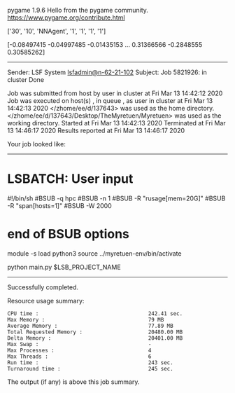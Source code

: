 pygame 1.9.6
Hello from the pygame community. https://www.pygame.org/contribute.html


 ['30', '10', 'NNAgent', '1', '1', '1', '1'] 







[-0.08497415 -0.04997485 -0.01435153 ...  0.31366566 -0.2848555
  0.30585262]

------------------------------------------------------------
Sender: LSF System <lsfadmin@n-62-21-102>
Subject: Job 5821926: <NNAgent8Test8> in cluster <dcc> Done

Job <NNAgent8Test8> was submitted from host <n-62-30-7> by user <s183905> in cluster <dcc> at Fri Mar 13 14:42:12 2020
Job was executed on host(s) <n-62-21-102>, in queue <hpc>, as user <s183905> in cluster <dcc> at Fri Mar 13 14:42:13 2020
</zhome/ee/d/137643> was used as the home directory.
</zhome/ee/d/137643/Desktop/TheMyretuen/Myretuen> was used as the working directory.
Started at Fri Mar 13 14:42:13 2020
Terminated at Fri Mar 13 14:46:17 2020
Results reported at Fri Mar 13 14:46:17 2020

Your job looked like:

------------------------------------------------------------
# LSBATCH: User input
#!/bin/sh
#BSUB -q hpc
#BSUB -n 1
#BSUB -R "rusage[mem=20G]"
#BSUB -R "span[hosts=1]"
#BSUB -W 2000
# end of BSUB options

module -s load python3
source ../myretuen-env/bin/activate

python main.py $LSB_PROJECT_NAME


------------------------------------------------------------

Successfully completed.

Resource usage summary:

    CPU time :                                   242.41 sec.
    Max Memory :                                 79 MB
    Average Memory :                             77.89 MB
    Total Requested Memory :                     20480.00 MB
    Delta Memory :                               20401.00 MB
    Max Swap :                                   -
    Max Processes :                              4
    Max Threads :                                6
    Run time :                                   243 sec.
    Turnaround time :                            245 sec.

The output (if any) is above this job summary.

